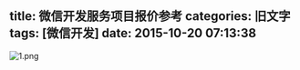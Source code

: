 title: 微信开发服务项目报价参考
categories: 旧文字
tags: [微信开发]
date: 2015-10-20 07:13:38
---
![1.png][1]


  [1]: http://www.ghostsf.com/usr/uploads/2015/10/4073047504.png
